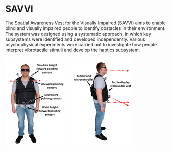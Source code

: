 # SAVVI

The Spatial Awareness Vest for the Visually Impaired (SAVVI) aims to enable blind and visually impaired people to
identify obstacles in their environment. The system was designed using a systematic approach, in which key subsystems were
identified and developed independently. Various psychophysical experiments were carried out to investigate how people
interpret vibrotactile stimuli and develop the haptics subsystem.


<p float="centre">
  <img src="images/savvi_f.gif" width="200" />
  <img src="images/savvi_s.gif" width="200" />
</p>




